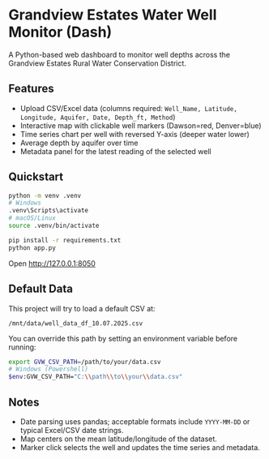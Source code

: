 # Grandview Estates Water Well Monitor (Dash)

A Python-based web dashboard to monitor well depths across the Grandview Estates Rural Water Conservation District.

## Features
- Upload CSV/Excel data (columns required: `Well_Name, Latitude, Longitude, Aquifer, Date, Depth_ft, Method`)
- Interactive map with clickable well markers (Dawson=red, Denver=blue)
- Time series chart per well with reversed Y-axis (deeper water lower)
- Average depth by aquifer over time
- Metadata panel for the latest reading of the selected well

## Quickstart

```bash
python -m venv .venv
# Windows
.venv\Scripts\activate
# macOS/Linux
source .venv/bin/activate

pip install -r requirements.txt
python app.py
```

Open http://127.0.0.1:8050

## Default Data
This project will try to load a default CSV at:
```
/mnt/data/well_data_df_10.07.2025.csv
```
You can override this path by setting an environment variable before running:
```bash
export GVW_CSV_PATH=/path/to/your/data.csv
# Windows (Powershell)
$env:GVW_CSV_PATH="C:\\path\\to\\your\\data.csv"
```

## Notes
- Date parsing uses pandas; acceptable formats include `YYYY-MM-DD` or typical Excel/CSV date strings.
- Map centers on the mean latitude/longitude of the dataset.
- Marker click selects the well and updates the time series and metadata.
